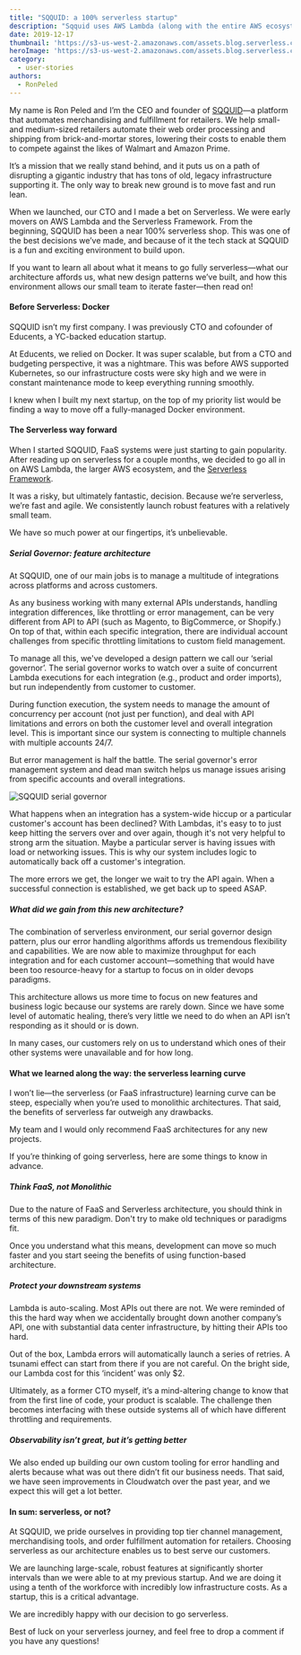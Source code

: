 ```yaml
---
title: "SQQUID: a 100% serverless startup"
description: "Sqquid uses AWS Lambda (along with the entire AWS ecosystem) and the Serverless Framework for their website and their entire product. See what it’s like to be a fully serverless shop."
date: 2019-12-17
thumbnail: 'https://s3-us-west-2.amazonaws.com/assets.blog.serverless.com/sqquid/sqquid-serverless-thumb.jpg'
heroImage: 'https://s3-us-west-2.amazonaws.com/assets.blog.serverless.com/sqquid/sqquid-serverless-header.jpeg'
category:
  - user-stories
authors: 
  - RonPeled
---
```


My name is Ron Peled and I’m the CEO and founder of [SQQUID](https://sqquid.com/)—a platform that automates merchandising and fulfillment for retailers. We help small- and medium-sized retailers automate their web order processing and shipping from brick-and-mortar stores, lowering their costs to enable them to compete against the likes of Walmart and Amazon Prime. 

It’s a mission that we really stand behind, and it puts us on a path of disrupting a gigantic industry that has tons of old, legacy infrastructure supporting it. The only way to break new ground is to move fast and run lean.

When we launched, our CTO and I made a bet on Serverless. We were early movers on AWS Lambda and the Serverless Framework. From the beginning, SQQUID has been a near 100% serverless shop. This was one of the best decisions we’ve made, and because of it the tech stack at SQQUID is a fun and exciting environment to build upon. 

If you want to learn all about what it means to go fully serverless—what our architecture affords us, what new design patterns we’ve built, and how this environment allows our small team to iterate faster—then read on! 

#### Before Serverless: Docker

SQQUID isn’t my first company. I was previously CTO and cofounder of Educents, a YC-backed education startup.

At Educents, we relied on Docker. It was super scalable, but from a CTO and budgeting perspective, it was a nightmare. This was before AWS supported Kubernetes, so our infrastructure costs were sky high and we were in constant maintenance mode to keep everything running smoothly.

I knew when I built my next startup, on the top of my priority list would be finding a way to move off a fully-managed Docker environment.

#### The Serverless way forward

When I started SQQUID, FaaS systems were just starting to gain popularity. After reading up on serverless for a couple months, we decided to go all in on AWS Lambda, the larger AWS ecosystem, and the [Serverless Framework](https://serverless.com/framework/).

It was a risky, but ultimately fantastic, decision. Because we’re serverless, we’re fast and agile. We consistently launch robust features with a relatively small team. 

We have so much power at our fingertips, it’s unbelievable.

##### Serial Governor: feature architecture

At SQQUID, one of our main jobs is to manage a multitude of integrations across platforms and across customers.

As any business working with many external APIs understands, handling integration differences, like throttling or error management, can be very different from API to API (such as Magento, to BigCommerce, or Shopify.) On top of that, within each specific integration, there are individual account challenges from specific throttling limitations to custom field management. 

To manage all this, we've developed a design pattern we call our ‘serial governor’. The serial governor works to watch over a suite of concurrent Lambda executions for each integration (e.g., product and order imports), but run independently from customer to customer.

During function execution, the system needs to manage the amount of concurrency per account (not just per function), and deal with API limitations and errors on both the customer level and overall integration level. This is important since our system is connecting to multiple channels with multiple accounts 24/7. 

But error management is half the battle. The serial governor's error management system and dead man switch helps us manage issues arising from specific accounts and overall integrations.

<img src="https://s3-us-west-2.amazonaws.com/assets.blog.serverless.com/sqquid/sqquid-serial-governor.png" alt="SQQUID serial governor">

What happens when an integration has a system-wide hiccup or a particular customer's account has been declined? With Lambdas, it's easy to to just keep hitting the servers over and over again, though it's not very helpful to strong arm the situation. Maybe a particular server is having issues with load or networking issues. This is why our system includes logic to automatically back off a customer's integration.

The more errors we get, the longer we wait to try the API again. When a successful connection is established, we get back up to speed ASAP. 

##### What did we gain from this new architecture?

The combination of serverless environment, our serial governor design pattern, plus our error handling algorithms affords us tremendous flexibility and capabilities. We are now able to maximize throughput for each integration and for each customer account—something that would have been too resource-heavy for a startup to focus on in older devops paradigms. 

This architecture allows us more time to focus on new features and business logic because our systems are rarely down. Since we have some level of automatic healing, there’s very little we need to do when an API isn’t responding as it should or is down.

In many cases, our customers rely on us to understand which ones of their other systems were unavailable and for how long. 

#### What we learned along the way: the serverless learning curve

I won’t lie—the serverless (or FaaS infrastructure) learning curve can be steep, especially when you’re used to monolithic architectures. That said, the benefits of serverless far outweigh any drawbacks.

My team and I would only recommend FaaS architectures for any new projects.

If you’re thinking of going serverless, here are some things to know in advance.

##### Think FaaS, not Monolithic

Due to the nature of FaaS and Serverless architecture, you should think in terms of this new paradigm. Don't try to make old techniques or paradigms fit.

Once you understand what this means, development can move so much faster and you start seeing the benefits of using function-based architecture. 

##### Protect your downstream systems

Lambda is auto-scaling. Most APIs out there are not. We were reminded of this the hard way when we accidentally brought down another company’s API, one with substantial data center infrastructure, by hitting their APIs too hard.

Out of the box, Lambda errors will automatically launch a series of retries. A tsunami effect can start from there if you are not careful. On the bright side, our Lambda cost for this ‘incident’ was only $2.

Ultimately, as a former CTO myself, it’s a mind-altering change to know that from the first line of code, your product is scalable. The challenge then becomes interfacing with these outside systems all of which have different throttling and requirements.  

##### Observability isn’t great, but it’s getting better

We also ended up building our own custom tooling for error handling and alerts because what was out there didn’t fit our business needs. That said, we have seen improvements in Cloudwatch over the past year, and we expect this will get a lot better.

#### In sum: serverless, or not?

At SQQUID, we pride ourselves in providing top tier channel management, merchandising tools, and order fulfillment automation for retailers. Choosing serverless as our architecture enables us to best serve our customers.

We are launching large-scale, robust features at significantly shorter intervals than we were able to at my previous startup. And we are doing it using a tenth of the workforce with incredibly low infrastructure costs. As a startup, this is a critical advantage.

We are incredibly happy with our decision to go serverless. 

Best of luck on your serverless journey, and feel free to drop a comment if you have any questions!
